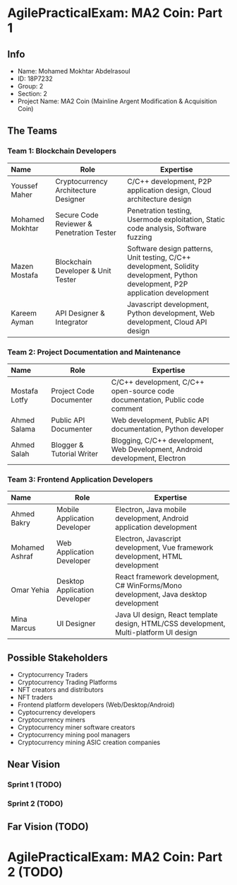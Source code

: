 # AgilePracticalExam: MA2 Coin: Part 1
## Info
 - Name: Mohamed Mokhtar Abdelrasoul
 - ID: 18P7232
 - Group: 2
 - Section: 2
 - Project Name: MA2 Coin (Mainline Argent Modification & Acquisition Coin)

## The Teams
### Team 1: Blockchain Developers
| Name | Role | Expertise |
| :- | - | - |
| Youssef Maher | Cryptocurrency Architecture Designer | C/C++ development, P2P application design, Cloud architecture design |
| Mohamed Mokhtar | Secure Code Reviewer & Penetration Tester  | Penetration testing, Usermode exploitation, Static code analysis, Software fuzzing |
| Mazen Mostafa | Blockchain Developer & Unit Tester | Software design patterns, Unit testing, C/C++ development, Solidity development, Python development, P2P application development |
| Kareem Ayman | API Designer & Integrator | Javascript development, Python development, Web development, Cloud API design |

### Team 2: Project Documentation and Maintenance 
| Name | Role | Expertise |
| :- | - | - |
| Mostafa Lotfy | Project Code Documenter | C/C++ development, C/C++ open-source code documentation, Public code comment  |
| Ahmed Salama | Public API Documenter  | Web development, Public API documentation, Python developer |
| Ahmed Salah | Blogger & Tutorial Writer | Blogging, C/C++ development, Web Development, Android development, Electron |

### Team 3: Frontend Application Developers
| Name | Role | Expertise |
| :- | - | - |
| Ahmed Bakry | Mobile Application Developer | Electron, Java mobile development, Android application development |
| Mohamed Ashraf | Web Application Developer | Electron, Javascript development, Vue framework development, HTML development |
| Omar Yehia | Desktop Application Developer | React framework development, C# WinForms/Mono development, Java desktop development |
| Mina Marcus | UI Designer | Java UI design, React template design, HTML/CSS development, Multi-platform UI design |

## Possible Stakeholders
 - Cryptocurrency Traders
 - Cryptocurrency Trading Platforms
 - NFT creators and distributors 
 - NFT traders
 - Frontend platform developers (Web/Desktop/Android)
 - Cyptocurrency developers
 - Cryptocurrency miners
 - Cryptocurrency miner software creators
 - Cryptocurrency mining pool managers
 - Cryptocurrency mining ASIC creation companies

## Near Vision
### Sprint 1 (TODO)

### Sprint 2 (TODO)

## Far Vision (TODO)

# AgilePracticalExam: MA2 Coin: Part 2 (TODO)